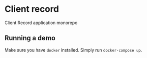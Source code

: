 # Client record
Client Record application monorepo

## Running a demo
Make sure you have `docker` installed.
Simply run `docker-compose up`.
